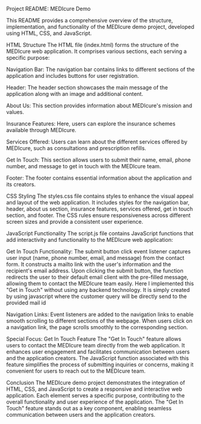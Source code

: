 Project README: MEDIcure Demo

This README provides a comprehensive overview of the structure, implementation, and functionality of the MEDIcure demo project, developed using HTML, CSS, and JavaScript.

HTML Structure
The HTML file (index.html) forms the structure of the MEDIcure web application. It comprises various sections, each serving a specific purpose:

Navigation Bar: The navigation bar contains links to different sections of the application and includes buttons for user registration.

Header: The header section showcases the main message of the application along with an image and additional content.

About Us: This section provides information about MEDIcure's mission and values.

Insurance Features: Here, users can explore the insurance schemes available through MEDIcure.

Services Offered: Users can learn about the different services offered by MEDIcure, such as consultations and prescription refills.

Get In Touch: This section allows users to submit their name, email, phone number, and message to get in touch with the MEDIcure team.

Footer: The footer contains essential information about the application and its creators.

CSS Styling
The styles.css file contains styles to enhance the visual appeal and layout of the web application. It includes styles for the navigation bar, header, about us section, insurance features, services offered, get in touch section, and footer. The CSS rules ensure responsiveness across different screen sizes and provide a consistent user experience.

JavaScript Functionality
The script.js file contains JavaScript functions that add interactivity and functionality to the MEDIcure web application:

Get In Touch Functionality: The submit button click event listener captures user input (name, phone number, email, and message) from the contact form. It constructs a mailto link with the user's information and the recipient's email address. Upon clicking the submit button, the function redirects the user to their default email client with the pre-filled message, allowing them to contact the MEDIcure team easily. Here I implemented this "Get in Touch" without using any backend technology. It is simply created by using javascript where the customer query will be directly send to the provided mail id

Navigation Links: Event listeners are added to the navigation links to enable smooth scrolling to different sections of the webpage. When users click on a navigation link, the page scrolls smoothly to the corresponding section.

Special Focus: Get In Touch Feature
The "Get In Touch" feature allows users to contact the MEDIcure team directly from the web application. It enhances user engagement and facilitates communication between users and the application creators. The JavaScript function associated with this feature simplifies the process of submitting inquiries or concerns, making it convenient for users to reach out to the MEDIcure team.

Conclusion
The MEDIcure demo project demonstrates the integration of HTML, CSS, and JavaScript to create a responsive and interactive web application. Each element serves a specific purpose, contributing to the overall functionality and user experience of the application. The "Get In Touch" feature stands out as a key component, enabling seamless communication between users and the application creators.